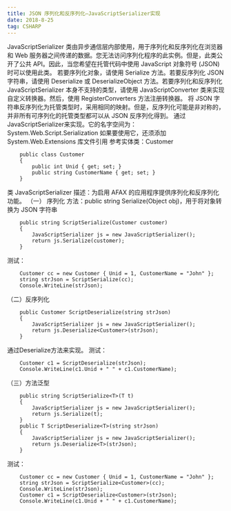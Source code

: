 ```yaml
---
title: JSON 序列化和反序列化—JavaScriptSerializer实现
date: 2018-8-25
tag: CSHARP
---
```

JavaScriptSerializer 类由异步通信层内部使用，用于序列化和反序列化在浏览器和 Web 服务器之间传递的数据。您无法访问序列化程序的此实例。但是，此类公开了公共 API。因此，当您希望在托管代码中使用 JavaScript 对象符号 (JSON) 时可以使用此类。
若要序列化对象，请使用 Serialize 方法。若要反序列化 JSON 字符串，请使用 Deserialize 或 DeserializeObject 方法。若要序列化和反序列化 JavaScriptSerializer 本身不支持的类型，请使用 JavaScriptConverter 类来实现自定义转换器。然后，使用 RegisterConverters 方法注册转换器。
将 JSON 字符串反序列化为托管类型时，采用相同的映射。但是，反序列化可能是非对称的，并非所有可序列化的托管类型都可以从 JSON 反序列化得到。
通过JavaScriptSerializer来实现。它的名字空间为：System.Web.Script.Serialization
如果要使用它，还须添加 System.Web.Extensions 库文件引用
参考实体类：Customer

		public class Customer
		{
			public int Unid { get; set; }
			public string CustomerName { get; set; }
		}
	
类 JavaScriptSerializer 描述：为启用 AFAX 的应用程序提供序列化和反序列化功能。
（一） 序列化
方法：public string Serialize(Object obj)，用于将对象转换为 JSON 字符串

		public string ScriptSerialize(Customer customer)
		{
			JavaScriptSerializer js = new JavaScriptSerializer();
			return js.Serialize(customer);
		}
	
测试：

		Customer cc = new Customer { Unid = 1, CustomerName = "John" };
		string strJson = ScriptSerialize(cc);
		Console.WriteLine(strJson);
	
（二）反序列化

		public Customer ScriptDeserialize(string strJson)
		{
			JavaScriptSerializer js = new JavaScriptSerializer();
			return js.Deserialize<Customer>(strJson);
		}
	
通过Deserialize<T>方法来实现。
测试：

		Customer c1 = ScriptDeserialize(strJson);
		Console.WriteLine(c1.Unid + " " + c1.CustomerName);
	
（三）方法泛型

		public string ScriptSerialize<T>(T t)
		{
			JavaScriptSerializer js = new JavaScriptSerializer();
			return js.Serialize(t);
		}
		public T ScriptDeserialize<T>(string strJson)
		{
			JavaScriptSerializer js = new JavaScriptSerializer();
			return js.Deserialize<T>(strJson);
		}
	
测试：

		Customer cc = new Customer { Unid = 1, CustomerName = "John" };
		string strJson = ScriptSerialize<Customer>(cc);
		Console.WriteLine(strJson);
		Customer c1 = ScriptDeserialize<Customer>(strJson);
		Console.WriteLine(c1.Unid + " " + c1.CustomerName);
